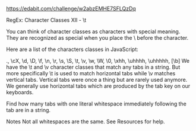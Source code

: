 https://edabit.com/challenge/w2abzEMHE7SFLQzDq

RegEx: Character Classes XII ⁠- \t

You can think of character classes as characters with special meaning. They are recognized as special when you place the \ before the character.

Here are a list of the characters classes in JavaScript:

., \cX, \d, \D, \f, \n, \r, \s, \S, \t, \v, \w, \W, \0, \xhh, \uhhhh, \uhhhhh, [\b]
We have the \t and \v character classes that match any tabs in a string. But more specifically \t is used to match horizontal tabs while \v matches vertical tabs. Vertical tabs were once a thing but are rarely used anymore. We generally use horizontal tabs which are produced by the tab key on our keyboards.

Find how many tabs with one literal whitespace immediately following the tab are in a string.

Notes
Not all whitespaces are the same.
See Resources for help.